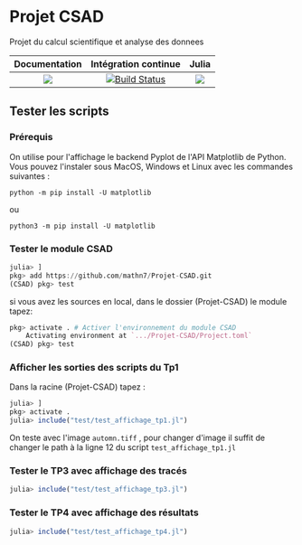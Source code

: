 # Projet CSAD
Projet du calcul scientifique et analyse des donnees


| **Documentation** | **Intégration continue** | **Julia** |
|:-----------------:|:------------------------:|:---------:|
|[![](https://img.shields.io/badge/docs-dev-blue.svg)](https://mathn7.github.io/Projet-CSAD/dev)|[![Build Status](https://travis-ci.com/mathn7/Projet-CSAD.svg?branch=master)](https://travis-ci.com/mathn7/Projet-CSAD)|[![](https://img.shields.io/github/v/release/JuliaLang/julia.svg)](https://docs.julialang.org)|


## Tester les scripts

### Prérequis

On utilise pour l'affichage le backend Pyplot de l'API Matplotlib de Python. Vous pouvez l'instaler sous MacOS, Windows et Linux avec les commandes suivantes :  

```
python -m pip install -U matplotlib
```
ou
```
python3 -m pip install -U matplotlib
```

### Tester le module CSAD

```julia
julia> ]
pkg> add https://github.com/mathn7/Projet-CSAD.git
(CSAD) pkg> test
```

si vous avez les sources en local, dans le dossier (Projet-CSAD) le module tapez:
```julia
pkg> activate . # Activer l'environnement du module CSAD
    Activating environment at `.../Projet-CSAD/Project.toml`
(CSAD) pkg> test
```

### Afficher les sorties des scripts du Tp1
Dans la racine (Projet-CSAD) tapez :
```julia
julia> ]
pkg> activate .
julia> include("test/test_affichage_tp1.jl")
```
On teste avec l'image `automn.tiff` , pour changer d'image
il suffit de changer le path à la ligne 12 du script
``test_affichage_tp1.jl``

### Tester le TP3 avec affichage des tracés

```julia
julia> include("test/test_affichage_tp3.jl")
```
### Tester le TP4 avec affichage des résultats

```julia
julia> include("test/test_affichage_tp4.jl")
```
